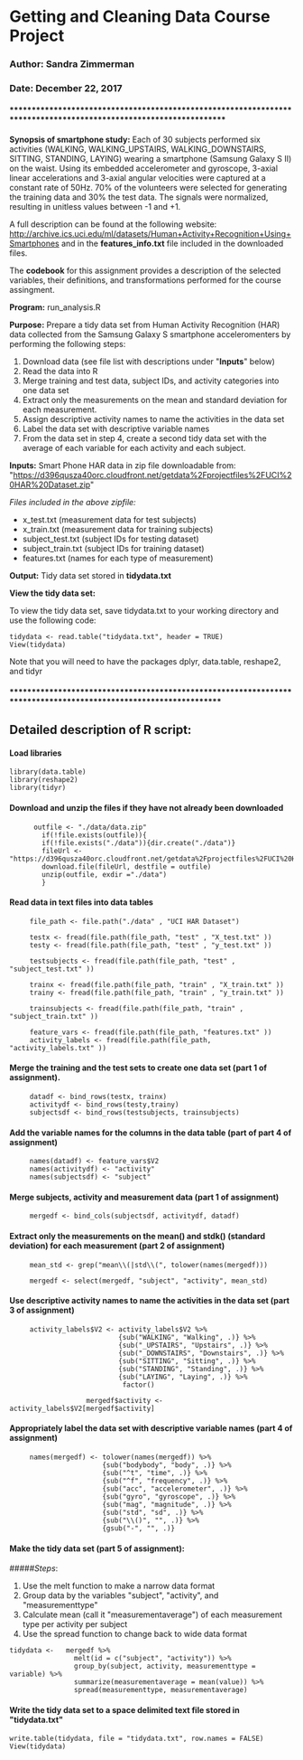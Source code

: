 #     Getting and Cleaning Data Course Project
###          Author: Sandra Zimmerman
###          Date: December 22, 2017

#### *****************************************************************************************************************

**Synopsis of smartphone study:** Each of 30 subjects performed six activities (WALKING, WALKING_UPSTAIRS, WALKING_DOWNSTAIRS, SITTING, STANDING, LAYING) wearing a smartphone (Samsung Galaxy S II) on the waist. Using its embedded accelerometer and gyroscope, 3-axial linear accelerations and 3-axial angular velocities were captured at a constant rate of 50Hz. 70% of the volunteers were selected for generating the training data and 30% the test data. The signals were normalized, resulting in unitless values between -1 and +1.

A full description can be found at the following website:
http://archive.ics.uci.edu/ml/datasets/Human+Activity+Recognition+Using+Smartphones
and in the **features_info.txt** file included in the downloaded files.

The **codebook** for this assignment provides a description of the selected variables, their definitions, and transformations performed for the course assingment.

**Program:**          run_analysis.R 

**Purpose:**     Prepare a tidy data set from Human Activity Recognition (HAR) data 
             collected from the Samsung Galaxy S smartphone acceleromenters by performing the following steps:

1. Download data (see file list with descriptions under "**Inputs**" below)
2. Read the data into R
3. Merge training and test data, subject IDs, and activity categories into one data set
4. Extract only the measurements on the mean and standard deviation for each measurement. 
3. Assign descriptive activity names to name the activities in the data set
4. Label the data set with descriptive variable names 
5. From the data set in step 4, create a second tidy data set with the average of each variable for each activity and each subject.
 
**Inputs:**      Smart Phone HAR data in zip file downloadable from:
"https://d396qusza40orc.cloudfront.net/getdata%2Fprojectfiles%2FUCI%20HAR%20Dataset.zip"

*Files included in the above zipfile:*
 
 * x_test.txt (measurement data for test subjects)
 * x_train.txt (measurement data for training subjects)
 * subject_test.txt (subject IDs for testing dataset)
 * subject_train.txt (subject IDs for training dataset)
 * features.txt (names for each type of measurement)

**Output:**  	Tidy data set stored in **tidydata.txt**


**View the tidy data set:**

To view the tidy data set, save tidydata.txt to your working directory and use the following code:

```{r}
tidydata <- read.table("tidydata.txt", header = TRUE)
View(tidydata)
```

Note that you will need to have the packages dplyr, data.table, reshape2, and tidyr

#### ****************************************************************************************************************

## Detailed description of R script:

#### Load libraries

```{r}library(dplyr)
library(data.table)
library(reshape2)
library(tidyr)
```

#### Download and unzip the files if they have not already been downloaded

```{r}
      outfile <- "./data/data.zip"
        if(!file.exists(outfile)){
        if(!file.exists("./data")){dir.create("./data")}
        fileUrl <- "https://d396qusza40orc.cloudfront.net/getdata%2Fprojectfiles%2FUCI%20HAR%20Dataset.zip"
        download.file(fileUrl, destfile = outfile)
        unzip(outfile, exdir ="./data")
        }
```

#### Read data in text files into data tables 

```{r}
     file_path <- file.path("./data" , "UCI HAR Dataset")

     testx <- fread(file.path(file_path, "test" , "X_test.txt" ))
     testy <- fread(file.path(file_path, "test" , "y_test.txt" ))

     testsubjects <- fread(file.path(file_path, "test" , "subject_test.txt" ))

     trainx <- fread(file.path(file_path, "train" , "X_train.txt" ))
     trainy <- fread(file.path(file_path, "train" , "y_train.txt" ))

     trainsubjects <- fread(file.path(file_path, "train" , "subject_train.txt" ))

     feature_vars <- fread(file.path(file_path, "features.txt" ))
     activity_labels <- fread(file.path(file_path, "activity_labels.txt" ))
```

#### Merge the training and the test sets to create one data set (part 1 of assignment).

```{r}
     datadf <- bind_rows(testx, trainx)
     activitydf <- bind_rows(testy,trainy)
     subjectsdf <- bind_rows(testsubjects, trainsubjects)
```

#### Add the variable names for the columns in the data table (part of part 4 of assignment)

```{r}
     names(datadf) <- feature_vars$V2
     names(activitydf) <- "activity"
     names(subjectsdf) <- "subject"
```

#### Merge subjects, activity and measurement data (part 1 of assignment)

```{r}
     mergedf <- bind_cols(subjectsdf, activitydf, datadf)
```

#### Extract only the measurements on the mean() and stdk() (standard deviation) for each measurement (part 2 of assignment)

```{r}
     mean_std <- grep("mean\\(|std\\(", tolower(names(mergedf)))

     mergedf <- select(mergedf, "subject", "activity", mean_std)
```

#### Use descriptive activity names to name the activities in the data set (part 3 of assignment)

```{r}
     activity_labels$V2 <- activity_labels$V2 %>%
                           {sub("WALKING", "Walking", .)} %>%
                           {sub("_UPSTAIRS", "Upstairs", .)} %>%
                           {sub("_DOWNSTAIRS", "Downstairs", .)} %>%
                           {sub("SITTING", "Sitting", .)} %>%
                           {sub("STANDING", "Standing", .)} %>%
                           {sub("LAYING", "Laying", .)} %>%
                            factor()

                   mergedf$activity <- activity_labels$V2[mergedf$activity]
```

#### Appropriately label the data set with descriptive variable names (part 4 of assignment)

```{r}
     names(mergedf) <- tolower(names(mergedf)) %>% 
                       {sub("bodybody", "body", .)} %>%
                       {sub("^t", "time", .)} %>%
                       {sub("^f", "frequency", .)} %>%
                       {sub("acc", "accelerometer", .)} %>%
                       {sub("gyro", "gyroscope", .)} %>%
                       {sub("mag", "magnitude", .)} %>%
                       {sub("std", "sd", .)} %>%
                       {sub("\\()", "", .)} %>%
                       {gsub("-", "", .)}
```

#### Make the tidy data set (part 5 of assignment):

#####*Steps*:
1. Use the melt function to make a narrow data format
2. Group data by the variables "subject", "activity", and "measurementtype"
3. Calculate mean (call it "measurementaverage") of each measurement type per activity per subject
4. Use the spread function to change back to wide data format
    
```{r}
tidydata <-   mergedf %>%
                melt(id = c("subject", "activity")) %>%
                group_by(subject, activity, measurementtype = variable) %>%
                summarize(measurementaverage = mean(value)) %>%
                spread(measurementtype, measurementaverage)
```

#### Write the tidy data set to a space delimited text file stored in "tidydata.txt"

```{r}
write.table(tidydata, file = "tidydata.txt", row.names = FALSE)
View(tidydata)
```

